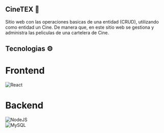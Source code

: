 ## CineTEX 🎥

 Sitio web con las operaciones basicas de una entidad (CRUD), utilizando como entidad un Cine. De manera que, en este sitio web se gestiona y administra las peliculas de una cartelera de Cine.

 ## Tecnologias ⚙️
 # Frontend
 ![React](https://img.shields.io/badge/react-%2320232a.svg?style=for-the-badge&logo=react&logoColor=%2361DAFB)</br>

 # Backend
![NodeJS](https://img.shields.io/badge/node.js-6DA55F?style=for-the-badge&logo=node.js&logoColor=white)</br>
 ![MySQL](https://img.shields.io/badge/mysql-%2300000f.svg?style=for-the-badge&logo=mysql&logoColor=white)</br>
 
